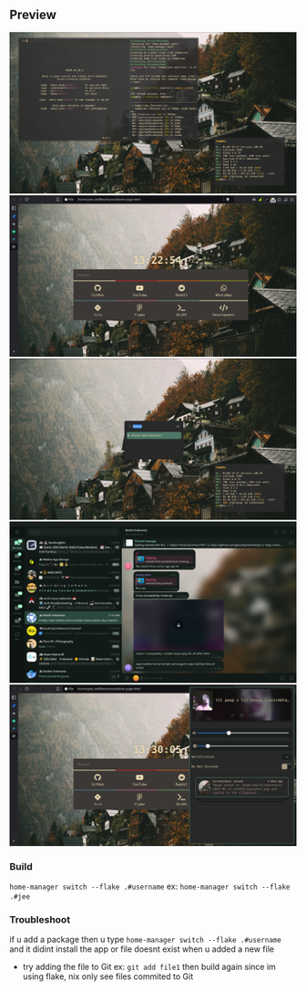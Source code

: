## Preview
![Termina](./screenshots/terminal.png)
![browser](./screenshots/browser.png)
![wofi](./screenshots/wofi.png)
![telegram](./screenshots/telegram.png)
![swaync](./screenshots/swaync.png)

### Build
`home-manager switch --flake .#username`
ex: `home-manager switch --flake .#jee`  

### Troubleshoot
if u add a package then u type `home-manager switch --flake .#username` and it didint install the app or file doesnt exist when u added a new file
- try adding the file to Git ex: `git add file1` then build again
since im using flake, nix only see files commited to Git
